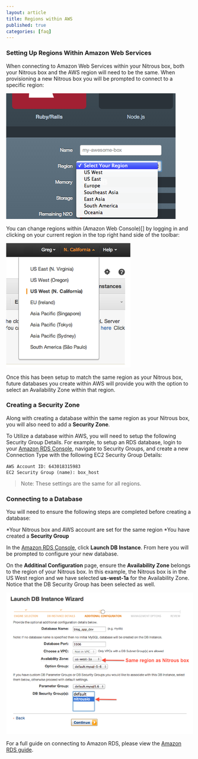 ```yaml
---
layout: article
title: Regions within AWS
published: true
categories: [faq]
---
```


### Setting Up Regions Within Amazon Web Services

When connecting to Amazon Web Services within your Nitrous box, both your Nitrous box and the AWS region will need to be the same. When provisioning a new Nitrous box you will be prompted to connect to a specific region:

![Nitrous Box Region](/images/articles/nitrous-regions.png)

You can change regions within (Amazon Web Console)[] by logging in and clicking on your current region in the top right hand side of the toolbar:

![AWS Region Settings Toolbar](/images/articles/amazon-regions.png)

Once this has been setup to match the same region as your Nitrous box, future databases you create within AWS will provide you with the option to select an Availability Zone within that region.

### Creating a Security Zone

Along with creating a database within the same region as your Nitrous box, you will also need to add a **Security Zone**.

To Utilize a database within AWS, you will need to setup the following Security Group Details. For example, to setup an RDS database, login to your [Amazon RDS Console](https://console.aws.amazon.com/rds/home), navigate to Security Groups, and create a new Connection Type with the following EC2 Security Group Details:

    AWS Account ID: 643018315983
    EC2 Security Group (name): box_host

>Note: These settings are the same for all regions.

### Connecting to a Database

You will need to ensure the following steps are completed before creating a database:

*Your Nitrous box and AWS account are set for the same region
*You have created a **Security Group**

In the [Amazon RDS Console](https://console.aws.amazon.com/rds/home), click **Launch DB Instance**. From here you will be prompted to configure your new database.

On the **Additinal Configuration** page, ensure the **Availability Zone** belongs to the region of your Nitrous box. In this example, the Nitrous box is in the US West region and we have selected **us-west-1a** for the Availability Zone. Notice that the DB Security Group has been selected as well.

![Amazon RDS Settings](/images/articles/amazon_instance_setting.png)

For a full guide on connecting to Amazon RDS, please view the [Amazon RDS guide](/amazon-rds).